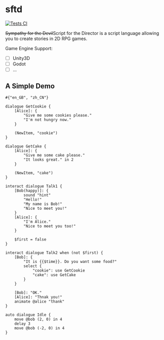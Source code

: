 # sftd
[![Tests CI](https://github.com/NeilKleistGao/sftd/actions/workflows/tests.yml/badge.svg?branch=main)](https://github.com/NeilKleistGao/sftd/actions/workflows/tests.yml)

<del>Sympathy for the Devil</del>Script for the Director is a script language allowing
you to create stories in 2D RPG games.

Game Engine Support:
- [ ] Unity3D
- [ ] Godot
- [ ] ...

## A Simple Demo
```
#{"en_GB", "zh_CN"}

dialogue GetCookie {
    [Alice]: {
        "Give me some cookies please."
        "I'm not hungry now."
    }
    
    (NewItem, "cookie")
}

dialogue GetCake {
    [Alice]: {
        "Give me some cake please."
        "It looks great." in 2
    }
    
    (NewItem, "cake")
}

interact dialogue Talk1 {
    [Bob(happy)]: {
        sound "hint"
        "Hello!"
        "My name is Bob!"
        "Nice to meet you!"
    }
    [Alice]: {
        "I'm Alice."
        "Nice to meet you too!"
    }
    
    $first = false
}

interact dialogue Talk2 when (not $first) {
    [Bob]: {
        "It is {{$time}}. Do you want some food?"
        select {
            "cookie": use GetCookie
            "cake": use GetCake
        }
    }
    
    [Bob]: "OK."
    [Alice]: "Thnak you!"
    animate @alice "thank"
}

auto dialogue Idle {
    move @bob (2, 0) in 4
    delay 3
    move @bob (-2, 0) in 4
}
```